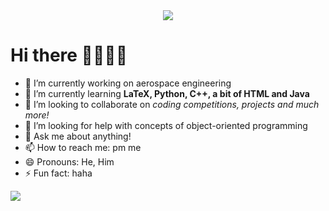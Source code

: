<div align = "center">
<img src = "https://media.giphy.com/media/mi6DsSSNKDbUY/giphy-downsized.gif">  
</div>

# Hi there 👨🏻‍💻👋

- 🔭 I’m currently working on aerospace engineering
- 🌱 I’m currently learning **LaTeX, Python, C++, a bit of HTML and Java**
- 👯 I’m looking to collaborate on _coding competitions, projects and much more!_
- 🤔 I’m looking for help with concepts of object-oriented programming
- 💬 Ask me about anything!
- 📫 How to reach me: pm me
- 😄 Pronouns: He, Him
- ⚡ Fun fact: haha

<img src="https://github-readme-stats.vercel.app/api?username=yonghuatang&&show_icons=true&title_color=ffffff&icon_color=ffffff&text_color=ffffff&bg_color=151515">
